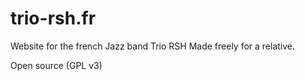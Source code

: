 # trio-rsh.fr
Website for the french Jazz band Trio RSH
Made freely for a relative.

Open source (GPL v3)
